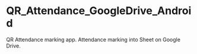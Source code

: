 # QR_Attendance_GoogleDrive_Android
QR Attendance marking app. Attendance marking into Sheet on Google Drive.

